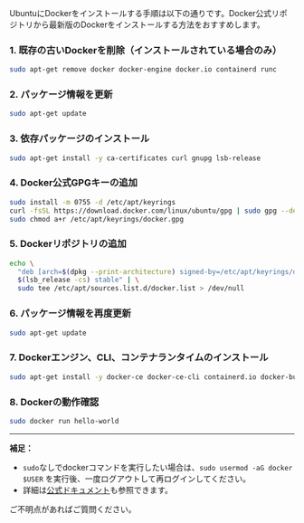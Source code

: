 UbuntuにDockerをインストールする手順は以下の通りです。Docker公式リポジトリから最新版のDockerをインストールする方法をおすすめします。

### 1. 既存の古いDockerを削除（インストールされている場合のみ）
```bash
sudo apt-get remove docker docker-engine docker.io containerd runc
```

### 2. パッケージ情報を更新
```bash
sudo apt-get update
```

### 3. 依存パッケージのインストール
```bash
sudo apt-get install -y ca-certificates curl gnupg lsb-release
```

### 4. Docker公式GPGキーの追加
```bash
sudo install -m 0755 -d /etc/apt/keyrings
curl -fsSL https://download.docker.com/linux/ubuntu/gpg | sudo gpg --dearmor -o /etc/apt/keyrings/docker.gpg
sudo chmod a+r /etc/apt/keyrings/docker.gpg
```

### 5. Dockerリポジトリの追加
```bash
echo \
  "deb [arch=$(dpkg --print-architecture) signed-by=/etc/apt/keyrings/docker.gpg] https://download.docker.com/linux/ubuntu \
  $(lsb_release -cs) stable" | \
  sudo tee /etc/apt/sources.list.d/docker.list > /dev/null
```

### 6. パッケージ情報を再度更新
```bash
sudo apt-get update
```

### 7. Dockerエンジン、CLI、コンテナランタイムのインストール
```bash
sudo apt-get install -y docker-ce docker-ce-cli containerd.io docker-buildx-plugin docker-compose-plugin
```

### 8. Dockerの動作確認
```bash
sudo docker run hello-world
```

---

**補足：**
- `sudo`なしでdockerコマンドを実行したい場合は、`sudo usermod -aG docker $USER` を実行後、一度ログアウトして再ログインしてください。
- 詳細は[公式ドキュメント](https://docs.docker.com/engine/install/ubuntu/)も参照できます。

ご不明点があればご質問ください。
